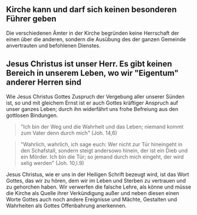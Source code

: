 ## Kirche kann und darf sich keinen besonderen Führer geben

Die verschiedenen Ämter in der Kirche begründen keine Herrschaft
der einen über die anderen, sondern die Ausübung des der ganzen
Gemeinde anvertrauten und befohlenen Dienstes.

## Jesus Christus ist unser Herr. Es gibt keinen Bereich in unserem Leben, wo wir "Eigentum" anderer Herren sind

Wie Jesus Christus Gottes Zuspruch der Vergebung aller unserer
Sünden ist, so und mit gleichem Ernst ist er auch Gottes kräftiger
Anspruch auf unser ganzes Leben; durch ihn widerfährt uns frohe
Befreiung aus den gottlosen Bindungen.


> "Ich bin der Weg und die Wahrheit und das Leben; niemand kommt zum Vater denn durch mich" (Joh. 14,6)

> "Wahrlich, wahrlich, ich sage euch: Wer nicht zur Tür hineingeht
> in den Schafstall, sondern steigt andersowo hinein, der ist ein
> Dieb und ein Mörder.
> Ich bin die Tür; so jemand durch mich eingeht, der wird selig
> werden" (Joh. 10,I.9)


Jesus Christus, wie er uns in der Heiligen Schrift bezeugt wird,
ist das Wort Gottes, das wir zu hören, dem wir im Leben und Sterben
zu vertrauen und zu gehorchen haben.
Wir verwerfen die falsche Lehre, als könne und müsse die Kirche als
Quelle ihrer Verkündigung außer und neben diesen einen Worte Gottes
auch noch andere Ereignisse und Mächte, Gestalten und Wahrheiten
als Gottes Offenbahrung anerkennen.


